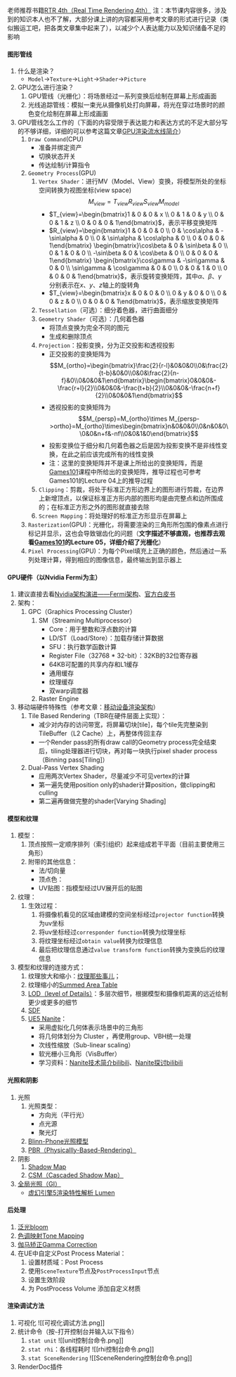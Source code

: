 老师推荐书籍[RTR 4th（Real Time Rendering 4th）](https://github.com/Morakito/Real-Time-Rendering-4th-CN)
注：本节课内容很多，涉及到的知识本人也不了解，大部分课上讲的内容都采用参考文章的形式进行记录（类似搬运工吧，把各类文章集中起来了），以减少个人表达能力以及知识储备不足的影响
#### 图形管线
1. 什么是渲染？
	- `Model`->`Texture`->`Light`->`Shader`->`Picture`
2. GPU怎么进行渲染？
	1. GPU管线（光栅化）：将场景经过一系列变换后绘制在屏幕上形成画面
	2. 光线追踪管线：模拟一束光从摄像机处打向屏幕，将光在穿过场景时的颜色变化绘制在屏幕上形成画面
3. GPU管线怎么工作的（下面的内容受限于表达能力和表达方式的不足大部分写的不够详细，详细的可以参考这篇文章[GPU渲染流水线简介](https://zhuanlan.zhihu.com/p/61949898)）
	1. `Draw Command`(CPU)
		- 准备并绑定资产
		- 切换状态开关
		- 传达绘制/计算指令
	1. `Geometry Process`(GPU)
		1. `Vertex Shader`：进行MV（Model、View）变换，将模型所处的坐标空间转换为视图坐标(view space)$$M_{view}=T_{view}R_{view}S_{view}M_{model}$$
			- $T_{view}=\begin{bmatrix}1 & 0 & 0 & x \\ 0 & 1 & 0 & y \\ 0 & 0 & 1 & z \\ 0 & 0 & 0 & 1\end{bmatrix}$，表示平移变换矩阵
			- $R_{view}=\begin{bmatrix}1 & 0 & 0 & 0 \\ 0 & \cos\alpha & -\sin\alpha & 0 \\ 0 & \sin\alpha & \cos\alpha & 0 \\ 0 & 0 & 0 & 1\end{bmatrix} \begin{bmatrix}\cos\beta & 0 & \sin\beta & 0 \\ 0 & 1 & 0 & 0 \\ -\sin\beta & 0 & \cos\beta & 0 \\ 0 & 0 & 0 & 1\end{bmatrix} \begin{bmatrix}\cos\gamma & -\sin\gamma & 0 & 0 \\ \sin\gamma & \cos\gamma & 0 & 0 \\ 0 & 0 & 1 & 0 \\ 0 & 0 & 0 & 1\end{bmatrix}$，表示旋转变换矩阵，其中$\alpha$、$\beta$、$\gamma$ 分别表示在$x$、$y$、$z$轴上的旋转角
			- $T_{view}=\begin{bmatrix}x & 0 & 0 & 0 \\ 0 & y & 0 & 0 \\ 0 & 0 & z & 0 \\ 0 & 0 & 0 & 1\end{bmatrix}$，表示缩放变换矩阵
		1. `Tessellation`（可选）：细分着色器，进行曲面细分
		2. `Geometry Shader`（可选）：几何着色器
			- 将顶点变换为完全不同的图元
			- 生成和删除顶点
		1. `Projection`：投影变换，分为正交投影和透视投影
			- 正交投影的变换矩阵为$$M_{ortho}=\begin{bmatrix}\frac{2}{r-l}&0&0&0\\0&\frac{2}{t-b}&0&0\\0&0&\frac{2}{n-f}&0\\0&0&0&1\end{bmatrix}\begin{bmatrix}0&0&0&-\frac{r+l}{2}\\0&0&0&-\frac{t+b}{2}\\0&0&0&-\frac{n+f}{2}\\0&0&0&1\end{bmatrix}$$
			- 透视投影的变换矩阵为$$M_{persp}=M_{ortho}\times M_{persp->ortho}=M_{ortho}\times\begin{bmatrix}n&0&0&0\\0&n&0&0\\0&0&n+f&-nf\\0&0&1&0\end{bmatrix}$$
			- 投影变换位于细分和几何着色器之后是因为投影变换不是非线性变换，在此之前应该完成所有的线性变换
			- 注：这里的变换矩阵并不是课上所给出的变换矩阵，而是[Games101](https://www.bilibili.com/video/BV1X7411F744/)课程中所给出的变换矩阵，推导过程也可参考Games101的Lecture 04上的推导过程
		1. `Clipping`：剪裁，将处于标准正方形边界上的图形进行剪裁，在边界上新增顶点，以保证标准正方形内部的图形均是由完整点和边所围成的；在标准正方形之外的图形就直接去除
		2. `Screen Mapping`：将处理好的标准正方形显示在屏幕上
	2. `Rasterization`(GPU)：光栅化，将需要渲染的三角形所包围的像素点进行标记并显示，这也会导致锯齿化的问题（**文字描述不够直观，也推荐去观看[Games101](https://www.bilibili.com/video/BV1X7411F744/)的Lecture 05，详细介绍了光栅化**）
	3. `Pixel Processing`(GPU)：为每个Pixel填充上正确的颜色，然后通过一系列处理计算，得到相应的图像信息，最终输出到显示器上
#### GPU硬件（以Nvidia Fermi为主）
1. 建议直接去看[Nvidia架构演进——Fermi架构](https://zhuanlan.zhihu.com/p/632718322)、[官方白皮书](https://www.nvidia.com/content/pdf/fermi_white_papers/nvidia_fermi_compute_architecture_whitepaper.pdf)
2. 架构：
	1. GPC（Graphics Processing Cluster）
		1. SM（Streaming Multiprocessor）
			- Core：用于整数和浮点数的计算
			- LD/ST（Load/Store）：加载存储计算数据
			- SFU：执行数学函数计算
			- Register File（32768 * 32-bit）：32KB的32位寄存器
			- 64KB可配置的共享内存和L1缓存
			- 通用缓存
			- 纹理缓存
			- 双warp调度器
		1. Raster Engine
3. 移动端硬件特殊性（参考文章：[移动设备渲染架构](https://zhuanlan.zhihu.com/p/265151933)）
	1. Tile Based Rendering（TBR在硬件层面上实现）：
		- 减少对内存的访问带宽，将屏幕切块\[tile]，每个tile先完整染到TileBuffer（L2 Cache）上，再整体传回主存
		- 一个Render pass的所有draw call的Geometry process完全结束后，tiling处理器进行切块，再对每一块执行pixel shader process（Binning pass\[Tiling]）
	2. Dual-Pass Vertex Shading
		- 应用两次Vertex Shader，尽量减少不可见vertex的计算
		- 第一遍先使用position only的shader计算position，做clipping和culling
		- 第二遍再做做完整的shader\[Varying Shading]
#### 模型和纹理
1. 模型：
	1. 顶点按照一定顺序排列（索引组织）起来组成若干平面（目前主要使用三角形）
	2. 附带的其他信息：
		- 法/切向量
		- 顶点色：
		- UV贴图：指模型经过UV展开后的贴图
2. 纹理：
	1. 生效过程：
		1. 将摄像机看见的区域由建模的空间坐标经过`projector function`转换为uv坐标
		2. 将uv坐标经过`corresponder function`转换为纹理坐标
		3. 将纹理坐标经过`obtain value`转换为纹理信息
		4. 最后把纹理信息通过`value transform function`转换为变换后的纹理信息
3. 模型和纹理的连接方式：
	1. 纹理放大和缩小：[纹理那些事儿](https://zhuanlan.zhihu.com/p/148732176)；
	2. 纹理缩小的[Summed Area Table](https://zhuanlan.zhihu.com/p/681670158)
	3. [LOD（level of Details）](https://zhuanlan.zhihu.com/p/384774807)：多层次细节，根据模型和摄像机距离的远近绘制更少或更多的细节
	4. [SDF](https://zhuanlan.zhihu.com/p/536530019)
	5. [UE5 Nanite](https://zhuanlan.zhihu.com/p/393930818)：
		- 采用虚拟化几何体表示场景中的三角形
		- 将几何体划分为 Cluster ，再使用group、VBH统一处理
		- 次线性缩放（Sub-linear scaling）
		- 软光栅小三角形（VisBuffer）
		- 学习资料：[Nanite技术简介bilibili](https://www.bilibili.com/video/BV1MP4y1a7Hh)、[Nanite探讨bilibili](https://www.bilibili.com/video/BV1Vy4y1g7zH)
#### 光照和阴影
1. 光照
	1. 光照类型：
		- 方向光（平行光）
		- 点光源
		- 聚光灯
	2. [Blinn-Phone光照模型](https://zhuanlan.zhihu.com/p/442023993)
	3. [PBR（Physicallly-Based-Rendering）](https://zhuanlan.zhihu.com/p/33464301)
1. 阴影
	1. [Shadow Map](https://blog.csdn.net/ronintao/article/details/51649664)
	2. [CSM（Cascaded Shadow Map）](https://zhuanlan.zhihu.com/p/144025113)
2. [全局光照（GI）](https://zhuanlan.zhihu.com/p/550938337)
	- [虚幻引擎5渲染特性解析 Lumen](https://www.bilibili.com/video/BV1fu411272a)
#### 后处理
1. [泛光bloom](https://zhuanlan.zhihu.com/p/525500877)
2. [色调映射Tone Mapping](https://zhuanlan.zhihu.com/p/21983679)
3. [伽马矫正Gamma Correction](https://baike.baidu.com/item/%E4%BC%BD%E7%8E%9B%E6%A0%A1%E6%AD%A3/7257507)
4. 在UE中自定义Post Process Material：
	1. 设置材质域：Post Process
	2. 使用`SceneTexture`节点及`PostProcessInput`节点
	3. 设置生效阶段
	4. 为 PostProcess Volume 添加自定义材质
#### 渲染调试方法
1. 可视化
	![[可视化调试方法.png]]
2. 统计命令（按`~`打开控制台并输入以下指令）
	1. `stat unit`
	![[unit控制台命令.png]]
	3. `stat rhi`：各线程耗时
	![[rhi控制台命令.png]]
	5. `stat SceneRendering`
	![[SceneRendering控制台命令.png]]
3. RenderDoc插件